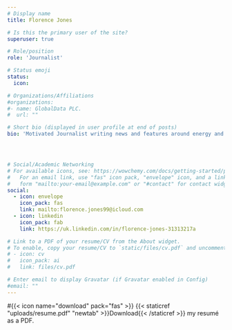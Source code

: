 ```yaml
---
# Display name
title: Florence Jones

# Is this the primary user of the site?
superuser: true

# Role/position
role: 'Journalist'

# Status emoji
status:
  icon:

# Organizations/Affiliations
#organizations:
#- name: GlobalData PLC.
#  url: ""

# Short bio (displayed in user profile at end of posts)
bio: 'Motivated Journalist writing news and features around energy and geopolitics. A list of my recent publications are listed below'




# Social/Academic Networking
# For available icons, see: https://wowchemy.com/docs/getting-started/page-builder/#icons
#   For an email link, use "fas" icon pack, "envelope" icon, and a link in the
#   form "mailto:your-email@example.com" or "#contact" for contact widget.
social:
  - icon: envelope
    icon_pack: fas
    link: mailto:florence.jones99@icloud.com 
  - icon: linkedin
    icon_pack: fab
    link: https://uk.linkedin.com/in/florence-jones-31313217a

# Link to a PDF of your resume/CV from the About widget.
# To enable, copy your resume/CV to `static/files/cv.pdf` and uncomment the lines below.
# - icon: cv
#   icon_pack: ai
#   link: files/cv.pdf

# Enter email to display Gravatar (if Gravatar enabled in Config)
#email: ""
---
```


#{{< icon name="download" pack="fas" >}} {{< staticref "uploads/resume.pdf" "newtab" >}}Download{{< /staticref >}} my resumé as a PDF.
